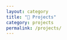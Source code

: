 ```yaml
---
layout: category
title: "📁 Projects"
category: projects
permalink: /projects/
---
```


<!-- This page will automatically list all posts with category: projects -->
